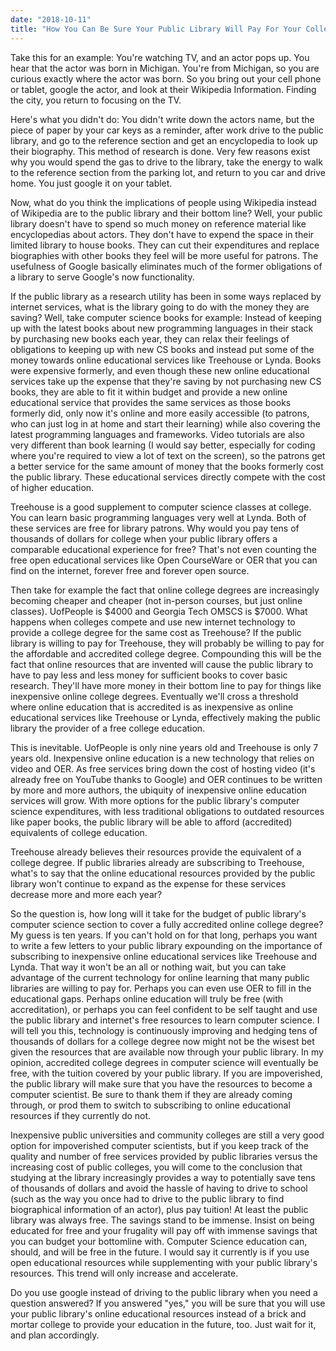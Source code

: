 ```yaml
---
date: "2018-10-11"
title: "How You Can Be Sure Your Public Library Will Pay For Your College Education In The Future"
---
```


Take this for an example: You're watching TV, and an actor pops up. You hear that the actor was born in Michigan. You're from Michigan, so you are curious exactly where the actor was born. So you bring out your cell phone or tablet, google the actor, and look at their Wikipedia Information. Finding the city, you return to focusing on the TV.

Here's what you didn't do: You didn't write down the actors name, but the piece of paper by your car keys as a reminder, after work drive to the public library, and go to the reference section and get an encyclopedia to look up their biography. This method of research is done. Very few reasons exist why you would spend the gas to drive to the library, take the energy to walk to the reference section from the parking lot, and return to you car and drive home. You just google it on your tablet.

Now, what do you think the implications of people using Wikipedia instead of Wikipedia are to the public library and their bottom line? Well, your public library doesn't have to spend so much money on reference material like encyclopedias about actors. They don't have to expend the space in their limited library to house books. They can cut their expenditures and replace biographies with other books they feel will be more useful for patrons. The usefulness of Google basically eliminates much of the former obligations of a library to serve Google's now functionality.

If the public library as a research utility has been in some ways replaced by internet services, what is the library going to do with the money they are saving? Well, take computer science books for example: Instead of keeping up with the latest books about new programming languages in their stack by purchasing new books each year, they can relax their feelings of obligations to keeping up with new CS books and instead put some of the money towards online educational services like Treehouse or Lynda. Books were expensive formerly, and even though these new online educational services take up the expense that they're saving by not purchasing new CS books, they are able to fit it within budget and provide a new online educational service that provides the same services as those books formerly did, only now it's online and more easily accessible (to patrons, who can just log in at home and start their learning) while also covering the latest programming languages and frameworks. Video tutorials are also very different than book learning (I would say better, especially for coding where you're required to view a lot of text on the screen), so the patrons get a better service for the same amount of money that the books formerly cost the public library. These educational services directly compete with the cost of higher education.

Treehouse is a good supplement to computer science classes at college. You can learn basic programming languages very well at Lynda. Both of these services are free for library patrons. Why would you pay tens of thousands of dollars for college when your public library offers a comparable educational experience for free? That's not even counting the free open educational services like Open CourseWare or OER that you can find on the internet, forever free and forever open source.

Then take for example the fact that online college degrees are increasingly becoming cheaper and cheaper (not in-person courses, but just online classes). UofPeople is $4000 and Georgia Tech OMSCS is $7000. What happens when colleges compete and use new internet technology to provide a college degree for the same cost as Treehouse? If the public library is willing to pay for Treehouse, they will probably be willing to pay for the affordable and accredited college degree. Compounding this will be the fact that online resources that are invented will cause the public library to have to pay less and less money for sufficient books to cover basic research. They'll have more money in their bottom line to pay for things like inexpensive online college degrees. Eventually we'll cross a threshold where online education that is accredited is as inexpensive as online educational services like Treehouse or Lynda, effectively making the public library the provider of a free college education.

This is inevitable. UofPeople is only nine years old and Treehouse is only 7 years old. Inexpensive online education is a new technology that relies on video and OER. As free services bring down the cost of hosting video (it's already free on YouTube thanks to Google) and OER continues to be written by more and more authors, the ubiquity of inexpensive online education services will grow. With more options for the public library's computer science expenditures, with less traditional obligations to outdated resources like paper books, the public library will be able to afford (accredited) equivalents of college education.

Treehouse already believes their resources provide the equivalent of a college degree. If public libraries already are subscribing to Treehouse, what's to say that the online educational resources provided by the public library won't continue to expand as the expense for these services decrease more and more each year?

So the question is, how long will it take for the budget of public library's computer science section to cover a fully accredited online college degree? My guess is ten years. If you can't hold on for that long, perhaps you want to write a few letters to your public library expounding on the importance of subscribing to inexpensive online educational services like Treehouse and Lynda. That way it won't be an all or nothing wait, but you can take advantage of the current technology for online learning that many public libraries are willing to pay for. Perhaps you can even use OER to fill in the educational gaps. Perhaps online education will truly be free (with accreditation), or perhaps you can feel confident to be self taught and use the public library and internet's free resources to learn computer science. I will tell you this, technology is continuously improving and hedging tens of thousands of dollars for a college degree now might not be the wisest bet given the resources that are available now through your public library. In my opinion, accredited college degrees in computer science will eventually be free, with the tuition covered by your public library. If you are impoverished, the public library will make sure that you have the resources to become a computer scientist. Be sure to thank them if they are already coming through, or prod them to switch to subscribing to online educational resources if they currently do not.

Inexpensive public universities and community colleges are still a very good option for impoverished computer scientists, but if you keep track of the quality and number of free services provided by public libraries versus the increasing cost of public colleges, you will come to the conclusion that studying at the library increasingly provides a way to potentially save tens of thousands of dollars and avoid the hassle of having to drive to school (such as the way you once had to drive to the public library to find biographical information of an actor), plus pay tuition! At least the public library was always free. The savings stand to be immense. Insist on being educated for free and your frugality will pay off with immense savings that you can budget your bottomline with. Computer Science education can, should, and will be free in the future. I would say it currently is if you use open educational resources while supplementing with your public library's resources. This trend will only increase and accelerate.

Do you use google instead of driving to the public library when you need a question answered? If you answered "yes," you will be sure that you will use your public library's online educational resources instead of a brick and mortar college to provide your education in the future, too. Just wait for it, and plan accordingly.